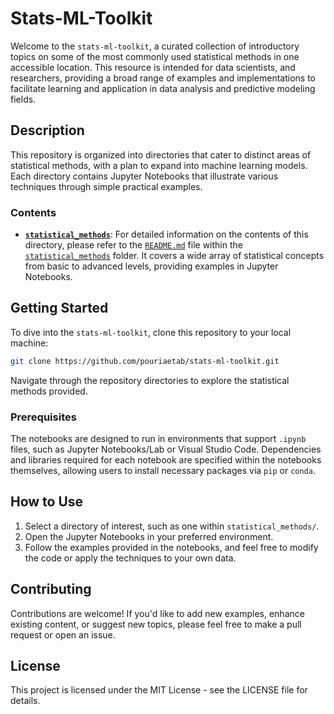 # Stats-ML-Toolkit

Welcome to the `stats-ml-toolkit`, a curated collection of introductory topics on some of the most commonly used statistical methods in one accessible location. This resource is intended for data scientists, and researchers, providing a broad range of examples and implementations to facilitate learning and application in data analysis and predictive modeling fields.

## Description

This repository is organized into directories that cater to distinct areas of statistical methods, with a plan to expand into machine learning models. Each directory contains Jupyter Notebooks that illustrate various techniques through simple practical examples.

### Contents

- [**`statistical_methods`**](./statistical_methods/): For detailed information on the contents of this directory, please refer to the [`README.md`](./statistical_methods/README.md) file within the [`statistical_methods`](./statistical_methods/) folder. It covers a wide array of statistical concepts from basic to advanced levels, providing examples in Jupyter Notebooks.

## Getting Started

To dive into the `stats-ml-toolkit`, clone this repository to your local machine:

```bash
git clone https://github.com/pouriaetab/stats-ml-toolkit.git
```

Navigate through the repository directories to explore the statistical methods provided.

### Prerequisites

The notebooks are designed to run in environments that support `.ipynb` files, such as Jupyter Notebooks/Lab or Visual Studio Code. Dependencies and libraries required for each notebook are specified within the notebooks themselves, allowing users to install necessary packages via `pip` or `conda`.

## How to Use

1. Select a directory of interest, such as one within `statistical_methods/`.
2. Open the Jupyter Notebooks in your preferred environment.
3. Follow the examples provided in the notebooks, and feel free to modify the code or apply the techniques to your own data.

## Contributing

Contributions are welcome! If you'd like to add new examples, enhance existing content, or suggest new topics, please feel free to make a pull request or open an issue.

## License

This project is licensed under the MIT License - see the LICENSE file for details.

